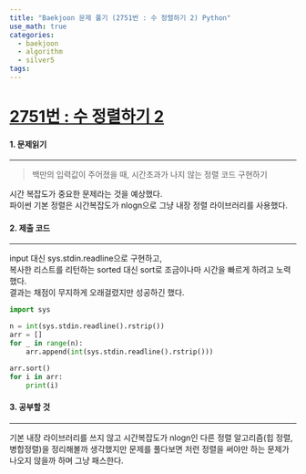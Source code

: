 ```yaml
---
title: "Baekjoon 문제 풀기 (2751번 : 수 정렬하기 2) Python"
use_math: true
categories:
  - baekjoon
  - algorithm
  - silver5
tags:
---
```



# [2751번 : 수 정렬하기 2](https://www.acmicpc.net/problem/2751)



#### 1. 문제읽기
---

> 백만의 입력값이 주어졌을 때, 시간초과가 나지 않는 정렬 코드 구현하기   

시간 복잡도가 중요한 문제라는 것을 예상했다.  
파이썬 기본 정렬은 시간복잡도가 nlogn으로 그냥 내장 정렬 라이브러리를 사용했다.   


#### 2. 제출 코드 
---

input 대신 sys.stdin.readline으로 구현하고,   
복사한 리스트를 리턴하는 sorted 대신 sort로 조금이나마 시간을 빠르게 하려고 노력했다.  
결과는 채점이 무지하게 오래걸렸지만 성공하긴 했다.  


```python
import sys

n = int(sys.stdin.readline().rstrip())
arr = []
for _ in range(n):
    arr.append(int(sys.stdin.readline().rstrip()))

arr.sort()
for i in arr:
    print(i)
```




#### 3. 공부할 것
---

기본 내장 라이브러리를 쓰지 않고 시간복잡도가 nlogn인 다른 정렬 알고리즘(힙 정렬, 병합정렬)을 정리해볼까 생각했지만 문제를 풀다보면 저런 정렬을 써야만 하는 문제가 나오지 않을까 하며 그냥 패스한다.  


